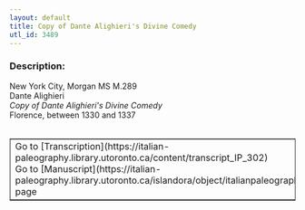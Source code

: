 ```yaml
---
layout: default
title: Copy of Dante Alighieri's Divine Comedy
utl_id: 3489
---
```


### Description:

New York City, Morgan MS M.289<br>
Dante Alighieri<br>
_Copy of Dante Alighieri's Divine Comedy_<br>
Florence, between 1330 and 1337<br>
 <br>
<table border=""0.5"" cellpadding=""1"" cellspacing=""1"" style=""width: 200px; background-color:#F8F8F8;""><tbody><tr><td>Go to [Transcription](https://italian-paleography.library.utoronto.ca/content/transcript_IP_302)<br>
Go to [Manuscript](https://italian-paleography.library.utoronto.ca/islandora/object/italianpaleography%3AIP_302) page</td></tr></tbody></table> <br>
